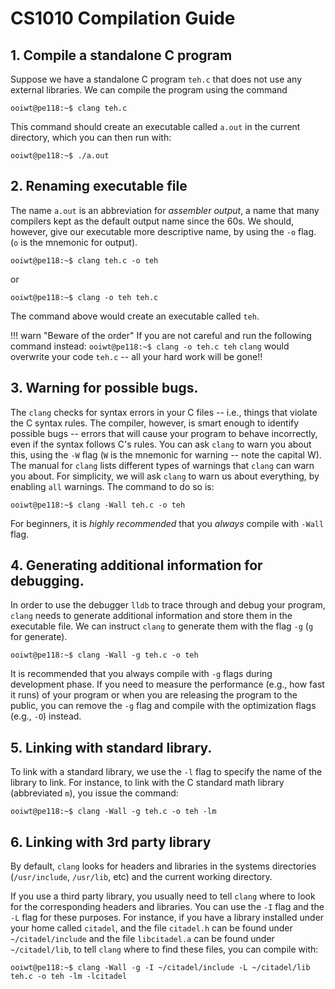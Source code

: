 # CS1010 Compilation Guide

## 1. Compile a standalone C program

Suppose we have a standalone C program `teh.c` that does not use any external libraries.  We can compile the program using the command

```
ooiwt@pe118:~$ clang teh.c
```

This command should create an executable called `a.out` in the current directory, which you can then run with:

```
ooiwt@pe118:~$ ./a.out
```

## 2. Renaming executable file

The name `a.out` is an abbreviation for _assembler output_, a name that many compilers kept as the default output name since the 60s.  We should, however, give our executable more descriptive name, by using the `-o` flag.  (`o` is the mnemonic for output).

```
ooiwt@pe118:~$ clang teh.c -o teh
```

or

```
ooiwt@pe118:~$ clang -o teh teh.c
```

The command above would create an executable called `teh`.

!!! warn "Beware of the order"
    If you are not careful and run the following command instead:
	```
	ooiwt@pe118:~$ clang -o teh.c teh
	```
	`clang` would overwrite your code `teh.c` -- all your hard work will be gone!!

## 3. Warning for possible bugs.

The `clang` checks for syntax errors in your C files -- i.e., things that violate the C syntax rules.  The compiler, however, is smart enough to identify possible bugs -- errors that will cause your program to behave incorrectly, even if the syntax follows C's rules.  You can ask `clang` to warn you about this, using the `-W` flag (`W` is the mnemonic for warning -- note the capital W).  The manual for `clang` lists different types of warnings that `clang` can warn you about.  For simplicity, we will ask `clang` to warn us about everything, by enabling `all` warnings.  The command to do so is:

```
ooiwt@pe118:~$ clang -Wall teh.c -o teh
```

For beginners, it is _highly recommended_ that you _always_ compile with `-Wall` flag.

## 4. Generating additional information for debugging.

In order to use the debugger `lldb` to trace through and debug your program, `clang` needs to generate additional information and store them in the executable file.  We can instruct `clang` to generate them with the flag `-g` (`g` for generate).  

```
ooiwt@pe118:~$ clang -Wall -g teh.c -o teh
```

It is recommended that you always compile with `-g` flags during development phase.  If you need to measure the performance (e.g., how fast it runs) of your program or when you are releasing the program to the public, you can remove the `-g` flag and compile with the optimization flags (e.g., `-O`) instead.  

## 5. Linking with standard library.

To link with a standard library, we use the `-l` flag to specify the name of the library to link.  For instance, to link with the C standard math library (abbreviated `m`), you issue the command:

```
ooiwt@pe118:~$ clang -Wall -g teh.c -o teh -lm
```

## 6. Linking with 3rd party library

By default, `clang` looks for headers and libraries in the systems directories (`/usr/include`, `/usr/lib`, etc) and the current working directory.  

If you use a third party library, you usually need to tell `clang` where to look for the corresponding headers and libraries.  You can use the `-I` flag and the `-L` flag for these purposes. For instance, if you have a library installed under your home called `citadel`, and the file `citadel.h` can be found under `~/citadel/include` and the file `libcitadel.a` can be found under `~/citadel/lib`, to tell `clang` where to find these files, you can compile with:

```
ooiwt@pe118:~$ clang -Wall -g -I ~/citadel/include -L ~/citadel/lib teh.c -o teh -lm -lcitadel
```
